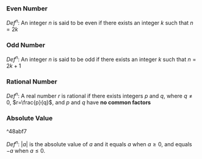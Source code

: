 ### Even Number
$Def^n$: An integer $n$ is said to be even if there exists an integer $k$ such that $n=2k$
### Odd Number
$Def^n$: An integer $n$ is said to be odd if there exists an integer $k$ such that $n=2k+1$
### Rational Number
$Def^n$: A real number $r$ is rational if there exists integers $p$ and $q$, where $q\neq0$, $r=\frac{p}{q}$, and $p$ and $q$ have **no common factors**
### Absolute Value

^48abf7

$Def^n$: $|a|$ is the absolute value of $a$ and it equals $a$ when $a≥0$, and equals $-a$ when $a≤0$.